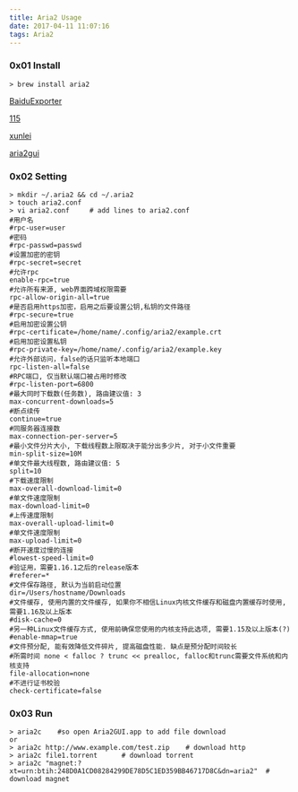 ```yaml
---
title: Aria2 Usage
date: 2017-04-11 11:07:16
tags: Aria2
---
```


### 0x01 Install
```
> brew install aria2
```
[BaiduExporter](https://github.com/acgotaku/BaiduExporter/)

[115](https://github.com/acgotaku/115/)

[xunlei](https://chrome.google.com/webstore/detail/thunderlixianassistant/eehlmkfpnagoieibahhcghphdbjcdmen?hl=zh-CN)

[aria2gui](https://github.com/yangshun1029/aria2gui)

### 0x02 Setting
```
> mkdir ~/.aria2 && cd ~/.aria2
> touch aria2.conf
> vi aria2.conf     # add lines to aria2.conf
#用户名
#rpc-user=user
#密码
#rpc-passwd=passwd
#设置加密的密钥
#rpc-secret=secret
#允许rpc
enable-rpc=true
#允许所有来源, web界面跨域权限需要
rpc-allow-origin-all=true
#是否启用https加密，启用之后要设置公钥,私钥的文件路径
#rpc-secure=true
#启用加密设置公钥
#rpc-certificate=/home/name/.config/aria2/example.crt
#启用加密设置私钥
#rpc-private-key=/home/name/.config/aria2/example.key
#允许外部访问，false的话只监听本地端口
rpc-listen-all=false
#RPC端口, 仅当默认端口被占用时修改
#rpc-listen-port=6800
#最大同时下载数(任务数), 路由建议值: 3
max-concurrent-downloads=5
#断点续传
continue=true
#同服务器连接数
max-connection-per-server=5
#最小文件分片大小, 下载线程数上限取决于能分出多少片, 对于小文件重要
min-split-size=10M
#单文件最大线程数, 路由建议值: 5
split=10
#下载速度限制
max-overall-download-limit=0
#单文件速度限制
max-download-limit=0
#上传速度限制
max-overall-upload-limit=0
#单文件速度限制
max-upload-limit=0
#断开速度过慢的连接
#lowest-speed-limit=0
#验证用，需要1.16.1之后的release版本
#referer=*
#文件保存路径, 默认为当前启动位置
dir=/Users/hostname/Downloads
#文件缓存, 使用内置的文件缓存, 如果你不相信Linux内核文件缓存和磁盘内置缓存时使用, 需要1.16及以上版本
#disk-cache=0
#另一种Linux文件缓存方式, 使用前确保您使用的内核支持此选项, 需要1.15及以上版本(?)
#enable-mmap=true
#文件预分配, 能有效降低文件碎片, 提高磁盘性能. 缺点是预分配时间较长
#所需时间 none < falloc ? trunc << prealloc, falloc和trunc需要文件系统和内核支持
file-allocation=none
#不进行证书校验
check-certificate=false
```
### 0x03 Run
```
> aria2c    #so open Aria2GUI.app to add file download
or
> aria2c http://www.example.com/test.zip    # download http
> aria2c file1.torrent      # download torrent
> aria2c "magnet:?xt=urn:btih:248D0A1CD08284299DE78D5C1ED359BB46717D8C&dn=aria2"  # download magnet
```